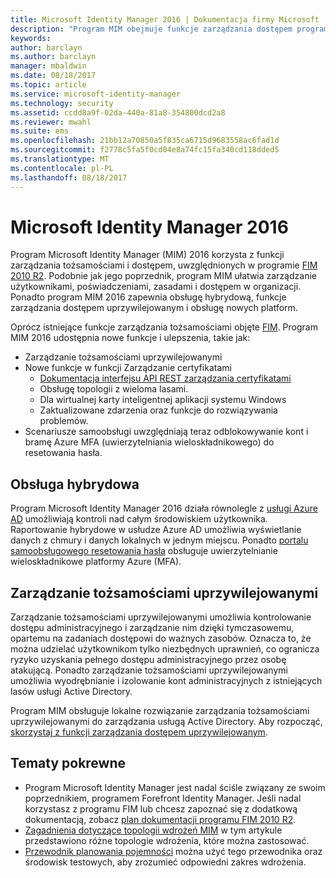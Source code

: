 ```yaml
---
title: Microsoft Identity Manager 2016 | Dokumentacja firmy Microsoft
description: "Program MIM obejmuje funkcje zarządzania dostępem programu FIM 2010 oraz pomaga w zarządzaniu użytkownikami, poświadczeniami, zasadami i dostępem w organizacji."
keywords: 
author: barclayn
ms.author: barclayn
manager: mbaldwin
ms.date: 08/18/2017
ms.topic: article
ms.service: microsoft-identity-manager
ms.technology: security
ms.assetid: ccdd8a9f-02da-440a-81a8-354800dcd2a8
ms.reviewer: mwahl
ms.suite: ems
ms.openlocfilehash: 21bb12a70850a5f835ca6715d9683558ac6fad1d
ms.sourcegitcommit: f2778c5fa5f0cd04e8a74fc15fa340cd118dded5
ms.translationtype: MT
ms.contentlocale: pl-PL
ms.lasthandoff: 08/18/2017
---
```

# <a name="microsoft-identity-manager-2016"></a>Microsoft Identity Manager 2016

Program Microsoft Identity Manager (MIM) 2016 korzysta z funkcji zarządzania tożsamościami i dostępem, uwzględnionych w programie [FIM 2010 R2](https://technet.microsoft.com/library/jj133885.aspx). Podobnie jak jego poprzednik, program MIM ułatwia zarządzanie użytkownikami, poświadczeniami, zasadami i dostępem w organizacji.  Ponadto program MIM 2016 zapewnia obsługę hybrydową, funkcje zarządzania dostępem uprzywilejowanym i obsługę nowych platform.

Oprócz istniejące funkcje zarządzania tożsamościami objęte [FIM](https://technet.microsoft.com/library/jj133868). Program MIM 2016 udostępnia nowe funkcje i ulepszenia, takie jak:

- Zarządzanie tożsamościami uprzywilejowanymi
- Nowe funkcje w funkcji Zarządzanie certyfikatami
  - [Dokumentacja interfejsu API REST zarządzania certyfikatami](./reference/certificate-management-rest-api-reference.md)
  - Obsługę topologii z wieloma lasami.
  - Dla wirtualnej karty inteligentnej aplikacji systemu Windows
  - Zaktualizowane zdarzenia oraz funkcje do rozwiązywania problemów. 
- Scenariusze samoobsługi uwzględniają teraz odblokowywanie kont i bramę Azure MFA (uwierzytelniania wieloskładnikowego) do resetowania hasła.

## <a name="hybrid-experience"></a>Obsługa hybrydowa

Program Microsoft Identity Manager 2016 działa równolegle z [usługi Azure AD](https://docs.microsoft.com/azure/active-directory/active-directory-whatis) umożliwiają kontroli nad całym środowiskiem użytkownika. Raportowanie hybrydowe w usłudze Azure AD umożliwia wyświetlanie danych z chmury i danych lokalnych w jednym miejscu. Ponadto [portalu samoobsługowego resetowania hasła](working-with-self-service-password-reset.md) obsługuje uwierzytelnianie wieloskładnikowe platformy Azure (MFA).

## <a name="privileged-identity-management"></a>Zarządzanie tożsamościami uprzywilejowanymi

Zarządzanie tożsamościami uprzywilejowanymi umożliwia kontrolowanie dostępu administracyjnego i zarządzanie nim dzięki tymczasowemu, opartemu na zadaniach dostępowi do ważnych zasobów. Oznacza to, że można udzielać użytkownikom tylko niezbędnych uprawnień, co ogranicza ryzyko uzyskania pełnego dostępu administracyjnego przez osobę atakującą. Ponadto zarządzanie tożsamościami uprzywilejowanymi umożliwia wyodrębnianie i izolowanie kont administracyjnych z istniejących lasów usługi Active Directory.

Program MIM obsługuje lokalne rozwiązanie zarządzania tożsamościami uprzywilejowanymi do zarządzania usługą Active Directory. Aby rozpocząć, [skorzystaj z funkcji zarządzania dostępem uprzywilejowanym](./pam/privileged-identity-management-for-active-directory-domain-services.md).

## <a name="related-topics"></a>Tematy pokrewne

- Program Microsoft Identity Manager jest nadal ściśle związany ze swoim poprzednikiem, programem Forefront Identity Manager. Jeśli nadal korzystasz z programu FIM lub chcesz zapoznać się z dodatkową dokumentacją, zobacz [plan dokumentacji programu FIM 2010 R2](https://technet.microsoft.com/library/jj133885.aspx).
- [Zagadnienia dotyczące topologii wdrożeń MIM](topology-considerations.md) w tym artykule przedstawiono różne topologie wdrożenia, które można zastosować.
- [Przewodnik planowania pojemności](capacity-planning-guide.md) można użyć tego przewodnika oraz środowisk testowych, aby zrozumieć odpowiedni zakres wdrożenia.